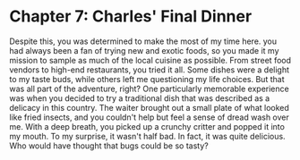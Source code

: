 # Chapter 7: Charles' Final Dinner

Despite this, you was determined to make the most of my time here. you had always been a fan of trying new and exotic foods, so you made it my mission to sample as much of the local cuisine as possible. From street food vendors to high-end restaurants, you tried it all. Some dishes were a delight to my taste buds, while others left me questioning my life choices. But that was all part of the adventure, right?
One particularly memorable experience was when you decided to try a traditional dish that was described as a delicacy in this country. The waiter brought out a small plate of what looked like fried insects, and you couldn't help but feel a sense of dread wash over me. With a deep breath, you picked up a crunchy critter and popped it into my mouth. To my surprise, it wasn't half bad. In fact, it was quite delicious. Who would have thought that bugs could be so tasty?